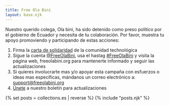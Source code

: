 ```yaml
---
title: Free Ola Bini
layout: base.njk
---
```

Nuestro querido colega, Ola bini, ha sido detenido como preso politico por el gobierno de Ecuador y necesita de tu colaboración. Por favor, muestra tu apoyo  promoviendo y participando de estas acciones: 
1) Firma la <a href="/en/statement">carta de solidaridad</a> de la comunidad technológica 
2) Sigue la cuenta <a href="https://twitter.com/FreeOlaBini">@FreeOlaBini</a>, usa el hastag <a href="https://twitter.com/intent/tweet?text=Defensor%20de%20los%20derechos%20digitales%20Ola%20Bini%20ha%20sido%20encarcelado%20en%20Ecuador.%20Sigan%20@FreeOlaBini%20%23FreeOlaBini%20https%3A//freeolabini.org">#FreeOlaBini</a> y visita la página web, freeolabini.org  para mantenerte informado y seguir las actualizaciones
3) Si quieres involucrarte mas y/o apoyar esta campaña con esfuerzos o ideas mas específicas, mándanos un correo electrónico a:  <a href="mailto:support@freeolabini.org">support&#64;freeolabini.org</a> 
4) <a href="/es/subscribe">Únete</a> a nuestro boletín para actualizaciones

{% set posts = collections.es | reverse %}
{% include "posts.njk" %}
